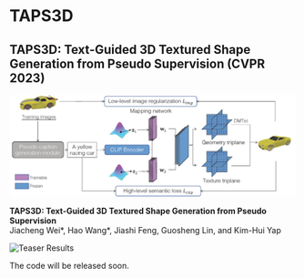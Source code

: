 # TAPS3D
## TAPS3D: Text-Guided 3D Textured Shape Generation from Pseudo Supervision (CVPR 2023)  </sub>

![Teaser image](framework.png)

**TAPS3D: Text-Guided 3D Textured Shape Generation from Pseudo Supervision**<br>
Jiacheng Wei*, Hao Wang*, Jiashi Feng, Guosheng Lin, and Kim-Hui Yap

![Teaser Results](diversity_5rows.png)

The code will be released soon.
